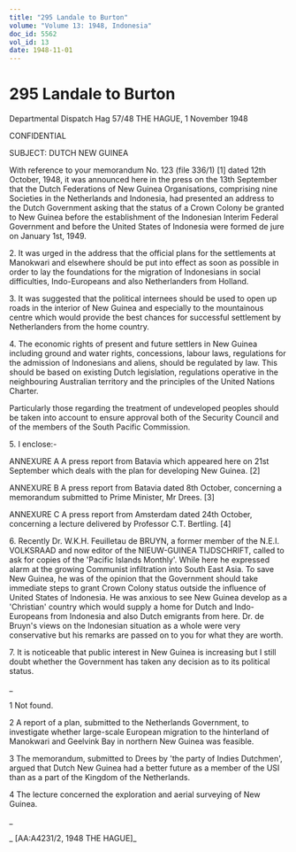 ```yaml
---
title: "295 Landale to Burton"
volume: "Volume 13: 1948, Indonesia"
doc_id: 5562
vol_id: 13
date: 1948-11-01
---
```


# 295 Landale to Burton

Departmental Dispatch Hag 57/48 THE HAGUE, 1 November 1948

CONFIDENTIAL

SUBJECT: DUTCH NEW GUINEA

With reference to your memorandum No. 123 (file 336/1) [1] dated 12th October, 1948, it was announced here in the press on the 13th September that the Dutch Federations of New Guinea Organisations, comprising nine Societies in the Netherlands and Indonesia, had presented an address to the Dutch Government asking that the status of a Crown Colony be granted to New Guinea before the establishment of the Indonesian Interim Federal Government and before the United States of Indonesia were formed de jure on January 1st, 1949.

2\. It was urged in the address that the official plans for the settlements at Manokwari and elsewhere should be put into effect as soon as possible in order to lay the foundations for the migration of Indonesians in social difficulties, Indo-Europeans and also Netherlanders from Holland.

3\. It was suggested that the political internees should be used to open up roads in the interior of New Guinea and especially to the mountainous centre which would provide the best chances for successful settlement by Netherlanders from the home country.

4\. The economic rights of present and future settlers in New Guinea including ground and water rights, concessions, labour laws, regulations for the admission of Indonesians and aliens, should be regulated by law. This should be based on existing Dutch legislation, regulations operative in the neighbouring Australian territory and the principles of the United Nations Charter.

Particularly those regarding the treatment of undeveloped peoples should be taken into account to ensure approval both of the Security Council and of the members of the South Pacific Commission.

5\. I enclose:-

ANNEXURE A A press report from Batavia which appeared here on 21st September which deals with the plan for developing New Guinea. [2]

ANNEXURE B A press report from Batavia dated 8th October, concerning a memorandum submitted to Prime Minister, Mr Drees. [3]

ANNEXURE C A press report from Amsterdam dated 24th October, concerning a lecture delivered by Professor C.T. Bertling. [4]

6\. Recently Dr. W.K.H. Feuilletau de BRUYN, a former member of the N.E.I. VOLKSRAAD and now editor of the NIEUW-GUINEA TIJDSCHRIFT, called to ask for copies of the 'Pacific Islands Monthly'. While here he expressed alarm at the growing Communist infiltration into South East Asia. To save New Guinea, he was of the opinion that the Government should take immediate steps to grant Crown Colony status outside the influence of United States of Indonesia. He was anxious to see New Guinea develop as a 'Christian' country which would supply a home for Dutch and Indo-Europeans from Indonesia and also Dutch emigrants from here. Dr. de Bruyn's views on the Indonesian situation as a whole were very conservative but his remarks are passed on to you for what they are worth.

7\. It is noticeable that public interest in New Guinea is increasing but I still doubt whether the Government has taken any decision as to its political status.

_

1 Not found.

2 A report of a plan, submitted to the Netherlands Government, to investigate whether large-scale European migration to the hinterland of Manokwari and Geelvink Bay in northern New Guinea was feasible.

3 The memorandum, submitted to Drees by 'the party of Indies Dutchmen', argued that Dutch New Guinea had a better future as a member of the USI than as a part of the Kingdom of the Netherlands.

4 The lecture concerned the exploration and aerial surveying of New Guinea.

_

_ [AA:A4231/2, 1948 THE HAGUE]_
